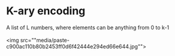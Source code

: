 # K-ary encoding
A list of L numbers, where elements can be anything from 0 to k-1<br><br><img src=""media/paste-c900ac110b80b2453ff0d6f42444e294ed66e644.jpg"">
